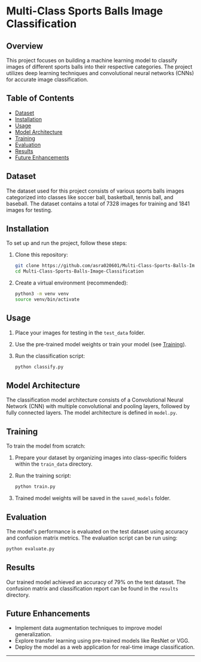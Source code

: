 
# Multi-Class Sports Balls Image Classification



## Overview

This project focuses on building a machine learning model to classify images of different sports balls into their respective categories. The project utilizes deep learning techniques and convolutional neural networks (CNNs) for accurate image classification.

## Table of Contents

- [Dataset](#dataset)
- [Installation](#installation)
- [Usage](#usage)
- [Model Architecture](#model-architecture)
- [Training](#training)
- [Evaluation](#evaluation)
- [Results](#results)
- [Future Enhancements](#future-enhancements)


## Dataset

The dataset used for this project consists of various sports balls images categorized into classes like soccer ball, basketball, tennis ball, and baseball. The dataset contains a total of 7328 images for training and 1841 images for testing.

## Installation

To set up and run the project, follow these steps:

1. Clone this repository:

   ```bash
   git clone https://github.com/asra020601/Multi-Class-Sports-Balls-Image-Classification.git
   cd Multi-Class-Sports-Balls-Image-Classification
   ```

2. Create a virtual environment (recommended):

   ```bash
   python3 -m venv venv
   source venv/bin/activate
   ```


## Usage

1. Place your images for testing in the `test_data` folder.
2. Use the pre-trained model weights or train your model (see [Training](#training)).
3. Run the classification script:

   ```bash
   python classify.py
   ```

## Model Architecture

The classification model architecture consists of a Convolutional Neural Network (CNN) with multiple convolutional and pooling layers, followed by fully connected layers. The model architecture is defined in `model.py`.

## Training

To train the model from scratch:

1. Prepare your dataset by organizing images into class-specific folders within the `train_data` directory.
2. Run the training script:

   ```bash
   python train.py
   ```

3. Trained model weights will be saved in the `saved_models` folder.

## Evaluation

The model's performance is evaluated on the test dataset using accuracy and confusion matrix metrics. The evaluation script can be run using:

```bash
python evaluate.py
```

## Results

Our trained model achieved an accuracy of 79% on the test dataset. The confusion matrix and classification report can be found in the `results` directory.

## Future Enhancements

- Implement data augmentation techniques to improve model generalization.
- Explore transfer learning using pre-trained models like ResNet or VGG.
- Deploy the model as a web application for real-time image classification.



---
